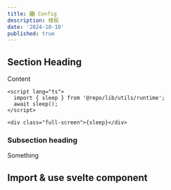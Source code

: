 ```yaml
---
title: 🎛️ Config
description: 樣板
date: '2024-10-10'
published: true
---
```


## Section Heading

Content

```sveltehtml title="/path_to/file.svelte"
<script lang="ts">
  import { sleep } from '@repo/lib/utils/runtime';
  await sleep();
</script>

<div class="full-screen">{sleep}</div>
```

### Subsection heading

Something

## Import & use svelte component

<script>
    import { ThemeSwitcher } from '@repo/ui';
</script>

<ThemeSwitcher />

